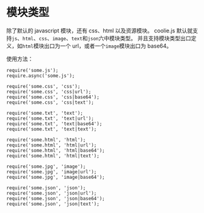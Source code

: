 # 模块类型

除了默认的 javascript 模块，还有 css、html 以及资源模块。
coolie.js 默认就支持`js`、`html`、`css`、`image`、`text`和`json`六中模块类型。
并且支持模块类型出口定义，如`html`模块出口为一个 url，或者一个`image`模块出口为 base64。

使用方法：

```
require('some.js');
require.async('some.js');

require('some.css', 'css');
require('some.css', 'css|url');
require('some.css', 'css|base64');
require('some.css', 'css|text');

require('some.txt', 'text');
require('some.txt', 'text|url');
require('some.txt', 'text|base64');
require('some.txt', 'text|text');

require('some.html', 'html');
require('some.html', 'html|url');
require('some.html', 'html|base64');
require('some.html', 'html|text');

require('some.jpg', 'image');
require('some.jpg', 'image|url');
require('some.jpg', 'image|base64');

require('some.json', 'json');
require('some.json', 'json|url');
require('some.json', 'json|base64');
require('some.json', 'json|text');
```



